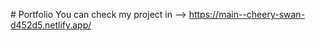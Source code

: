 #   P o r t f o l i o 
 
 You can check my project in --> https://main--cheery-swan-d452d5.netlify.app/
